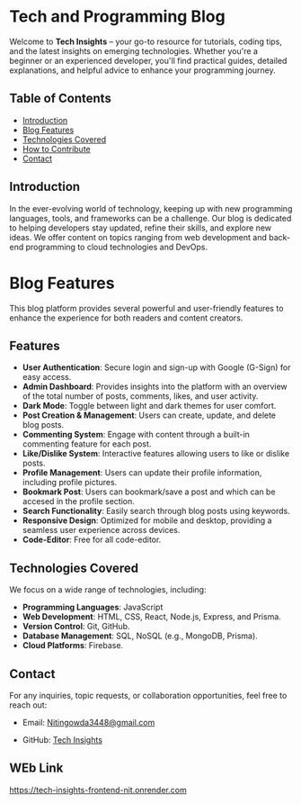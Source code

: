 # Tech and Programming Blog

Welcome to **Tech Insights** – your go-to resource for tutorials, coding tips, and the latest insights on emerging technologies. Whether you're a beginner or an experienced developer, you'll find practical guides, detailed explanations, and helpful advice to enhance your programming journey.

## Table of Contents

- [Introduction](#introduction)
- [Blog Features](#blog-features)
- [Technologies Covered](#technologies-covered)
- [How to Contribute](#how-to-contribute)
- [Contact](#contact)

## Introduction

In the ever-evolving world of technology, keeping up with new programming languages, tools, and frameworks can be a challenge. Our blog is dedicated to helping developers stay updated, refine their skills, and explore new ideas. We offer content on topics ranging from web development and back-end programming to cloud technologies and DevOps.

# Blog Features

This blog platform provides several powerful and user-friendly features to enhance the experience for both readers and content creators.

## Features

- **User Authentication**: Secure login and sign-up with Google (G-Sign) for easy access.
- **Admin Dashboard**: Provides insights into the platform with an overview of the total number of posts, comments, likes, and user activity.
- **Dark Mode**: Toggle between light and dark themes for user comfort.
- **Post Creation & Management**: Users can create, update, and delete blog posts.
- **Commenting System**: Engage with content through a built-in commenting feature for each post.
- **Like/Dislike System**: Interactive features allowing users to like or dislike posts.
- **Profile Management**: Users can update their profile information, including profile pictures.
- **Bookmark Post**: Users can bookmark/save a post and which can be accesed in the profile section.
- **Search Functionality**: Easily search through blog posts using keywords.
- **Responsive Design**: Optimized for mobile and desktop, providing a seamless user experience across devices.
- **Code-Editor**: Free for all code-editor.

## Technologies Covered

We focus on a wide range of technologies, including:

- **Programming Languages**: JavaScript
- **Web Development**: HTML, CSS, React, Node.js, Express, and Prisma.
- **Version Control**: Git, GitHub.
- **Database Management**: SQL, NoSQL (e.g., MongoDB, Prisma).
- **Cloud Platforms**: Firebase.

## Contact

For any inquiries, topic requests, or collaboration opportunities, feel free to reach out:

- Email: Nitingowda3448@gmail.com
<!-- - Twitter: [@TechInsights](https://twitter.com/techinsights) -->
- GitHub: [Tech Insights](https://github.com/Nitingowda20)

## WEb Link
https://tech-insights-frontend-nit.onrender.com